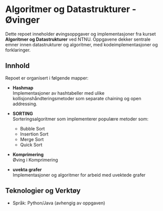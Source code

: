 # Algoritmer og Datastrukturer - Øvinger

Dette repoet inneholder øvingsoppgaver og implementasjoner fra kurset **Algoritmer og Datastrukturer** ved NTNU. Oppgavene dekker sentrale emner innen datastrukturer og algoritmer, med kodeimplementasjoner og forklaringer.

## Innhold

Repoet er organisert i følgende mapper:

- **Hashmap**  
  Implementasjoner av hashtabeller med ulike kollisjonshåndteringsmetoder som separate chaining og open addressing.

- **SORTING**  
  Sorteringsalgoritmer som implementerer populære metoder som:
  - Bubble Sort
  - Insertion Sort
  - Merge Sort
  - Quick Sort

- **Komprimering**  
  Øving i Komprimering

- **uvekta grafer**  
  Implementasjoner og algoritmer for arbeid med uvektede grafer

## Teknologier og Verktøy

- Språk: Python/Java (avhengig av oppgaven)